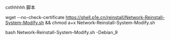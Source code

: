 cxthhhhh 脚本

wget --no-check-certificate https://shell.p1e.cn/reinstall/Network-Reinstall-System-Modify.sh && chmod a+x Network-Reinstall-System-Modify.sh

bash Network-Reinstall-System-Modify.sh -Debian_9
